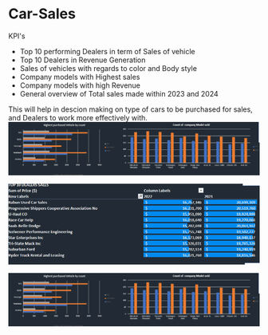 # Car-Sales
KPI's

- Top 10 performing Dealers in term of Sales of vehicle
- Top 10 Dealers in Revenue Generation
- Sales of vehicles with regards to color and Body style
- Company models with Highest sales
- Company models with high Revenue
- General overview of Total sales made within 2023 and 2024

This will help in descion making on type of cars to be purchased for sales, and Dealers to work more effectively with.
![samples](https://github.com/JohnsonTolulope/Car-Sales/blob/main/COMPANY%20MODEL%20SALES.PNG)


![samples](https://github.com/JohnsonTolulope/Car-Sales/blob/main/TOP%2010%20DEALERS%20BY%20SALES.PNG)




![samples](https://github.com/JohnsonTolulope/Car-Sales/blob/main/COMPANY%20MODEL%20SALES.PNG)
